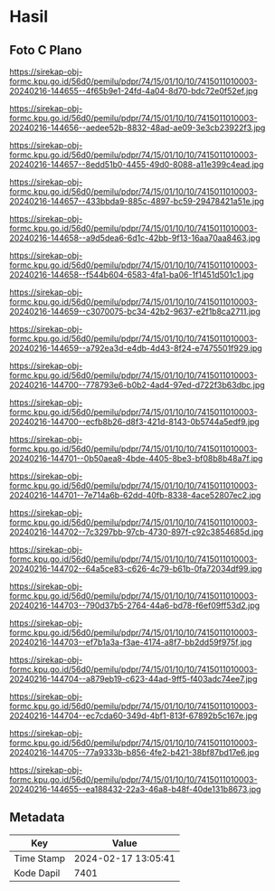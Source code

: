 # Hasil

## Foto C Plano

https://sirekap-obj-formc.kpu.go.id/56d0/pemilu/pdpr/74/15/01/10/10/7415011010003-20240216-144655--4f65b9e1-24fd-4a04-8d70-bdc72e0f52ef.jpg

https://sirekap-obj-formc.kpu.go.id/56d0/pemilu/pdpr/74/15/01/10/10/7415011010003-20240216-144656--aedee52b-8832-48ad-ae09-3e3cb23922f3.jpg

https://sirekap-obj-formc.kpu.go.id/56d0/pemilu/pdpr/74/15/01/10/10/7415011010003-20240216-144657--8edd51b0-4455-49d0-8088-a11e399c4ead.jpg

https://sirekap-obj-formc.kpu.go.id/56d0/pemilu/pdpr/74/15/01/10/10/7415011010003-20240216-144657--433bbda9-885c-4897-bc59-29478421a51e.jpg

https://sirekap-obj-formc.kpu.go.id/56d0/pemilu/pdpr/74/15/01/10/10/7415011010003-20240216-144658--a9d5dea6-6d1c-42bb-9f13-16aa70aa8463.jpg

https://sirekap-obj-formc.kpu.go.id/56d0/pemilu/pdpr/74/15/01/10/10/7415011010003-20240216-144658--f544b604-6583-4fa1-ba06-1f1451d501c1.jpg

https://sirekap-obj-formc.kpu.go.id/56d0/pemilu/pdpr/74/15/01/10/10/7415011010003-20240216-144659--c3070075-bc34-42b2-9637-e2f1b8ca2711.jpg

https://sirekap-obj-formc.kpu.go.id/56d0/pemilu/pdpr/74/15/01/10/10/7415011010003-20240216-144659--a792ea3d-e4db-4d43-8f24-e7475501f929.jpg

https://sirekap-obj-formc.kpu.go.id/56d0/pemilu/pdpr/74/15/01/10/10/7415011010003-20240216-144700--778793e6-b0b2-4ad4-97ed-d722f3b63dbc.jpg

https://sirekap-obj-formc.kpu.go.id/56d0/pemilu/pdpr/74/15/01/10/10/7415011010003-20240216-144700--ecfb8b26-d8f3-421d-8143-0b5744a5edf9.jpg

https://sirekap-obj-formc.kpu.go.id/56d0/pemilu/pdpr/74/15/01/10/10/7415011010003-20240216-144701--0b50aea8-4bde-4405-8be3-bf08b8b48a7f.jpg

https://sirekap-obj-formc.kpu.go.id/56d0/pemilu/pdpr/74/15/01/10/10/7415011010003-20240216-144701--7e714a6b-62dd-40fb-8338-4ace52807ec2.jpg

https://sirekap-obj-formc.kpu.go.id/56d0/pemilu/pdpr/74/15/01/10/10/7415011010003-20240216-144702--7c3297bb-97cb-4730-897f-c92c3854685d.jpg

https://sirekap-obj-formc.kpu.go.id/56d0/pemilu/pdpr/74/15/01/10/10/7415011010003-20240216-144702--64a5ce83-c626-4c79-b61b-0fa72034df99.jpg

https://sirekap-obj-formc.kpu.go.id/56d0/pemilu/pdpr/74/15/01/10/10/7415011010003-20240216-144703--790d37b5-2764-44a6-bd78-f6ef09ff53d2.jpg

https://sirekap-obj-formc.kpu.go.id/56d0/pemilu/pdpr/74/15/01/10/10/7415011010003-20240216-144703--ef7b1a3a-f3ae-4174-a8f7-bb2dd59f975f.jpg

https://sirekap-obj-formc.kpu.go.id/56d0/pemilu/pdpr/74/15/01/10/10/7415011010003-20240216-144704--a879eb19-c623-44ad-9ff5-f403adc74ee7.jpg

https://sirekap-obj-formc.kpu.go.id/56d0/pemilu/pdpr/74/15/01/10/10/7415011010003-20240216-144704--ec7cda60-349d-4bf1-813f-67892b5c167e.jpg

https://sirekap-obj-formc.kpu.go.id/56d0/pemilu/pdpr/74/15/01/10/10/7415011010003-20240216-144705--77a9333b-b856-4fe2-b421-38bf87bd17e6.jpg

https://sirekap-obj-formc.kpu.go.id/56d0/pemilu/pdpr/74/15/01/10/10/7415011010003-20240216-144655--ea188432-22a3-46a8-b48f-40de131b8673.jpg


## Metadata

| Key        | Value               |
| ---------- | ------------------- |
| Time Stamp | 2024-02-17 13:05:41 |
| Kode Dapil | 7401                |



